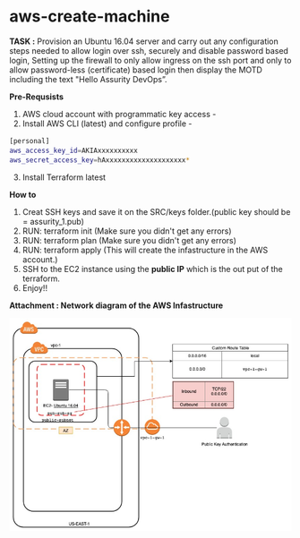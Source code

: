 
# aws-create-machine

**TASK :** 
Provision an Ubuntu 16.04 server and carry out any configuration steps needed to allow login over ssh, securely and disable password based login, 
Setting up the firewall to only allow ingress on the ssh port and only to allow password-less (certificate) based login then display the MOTD including the text "Hello Assurity DevOps”.

**Pre-Requsists**

 1. AWS cloud account with programmatic key access - 
 2. Install AWS CLI (latest) and configure profile -
 ```sh
[personal] 
aws_access_key_id=AKIAxxxxxxxxxx
aws_secret_access_key=hAxxxxxxxxxxxxxxxxxxxx*
```
 3. Install Terraform latest

**How to**

 1. Creat SSH keys and save it on the SRC/keys folder.(public key should be = assurity_1.pub)
 2. RUN: terraform init (Make sure you didn't get any errors)
 2. RUN: terraform plan (Make sure you didn't get any errors)
 3. RUN: terraform apply (This will create the infastructure in the AWS account.)
 4. SSH to the EC2 instance using the **public IP** which is the out put of the terraform. 
 5. Enjoy!!

**Attachment : Network diagram of the AWS Infastructure**

![alt diagram](https://github.com/sithmal/aws-create-machine/blob/master/Assurity-Network-Diagram.jpg)
